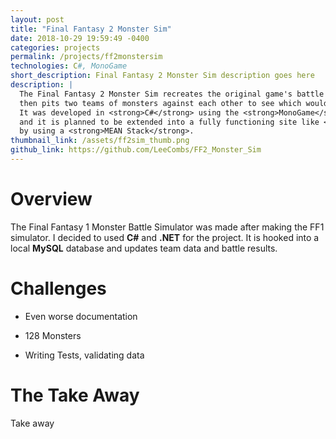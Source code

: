 ```yaml
---
layout: post
title: "Final Fantasy 2 Monster Sim"
date: 2018-10-29 19:59:49 -0400
categories: projects
permalink: /projects/ff2monstersim
technologies: C#, MonoGame
short_description: Final Fantasy 2 Monster Sim description goes here
description: |
  The Final Fantasy 2 Monster Sim recreates the original game's battle system
  then pits two teams of monsters against each other to see which would win. <br/>
  It was developed in <strong>C#</strong> using the <strong>MonoGame</strong> engine
  and it is planned to be extended into a fully functioning site like <a href="http://saltybet.com/">SaltyBet</a> 
  by using a <strong>MEAN Stack</strong>.
thumbnail_link: /assets/ff2sim_thumb.png
github_link: https://github.com/LeeCombs/FF2_Monster_Sim
---
```


# Overview
The Final Fantasy 1 Monster Battle Simulator was made after making the FF1 simulator. I decided to used **C#** and **.NET** for the project. It is hooked into a local **MySQL** database and updates team data and battle results.

# Challenges
- Even worse documentation

- 128 Monsters

- Writing Tests, validating data

# The Take Away
Take away